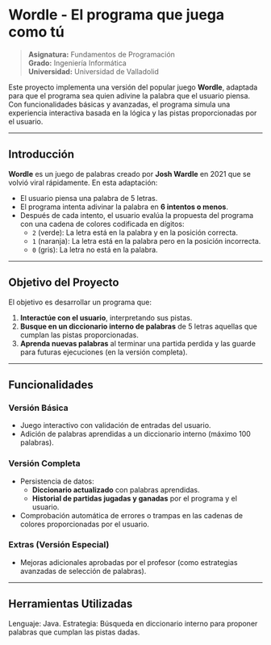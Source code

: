 # Wordle - El programa que juega como tú

> **Asignatura:** Fundamentos de Programación  
> **Grado:** Ingeniería Informática  
> **Universidad:** Universidad de Valladolid  

Este proyecto implementa una versión del popular juego **Wordle**, adaptada para que el programa sea quien adivine la palabra que el usuario piensa. Con funcionalidades básicas y avanzadas, el programa simula una experiencia interactiva basada en la lógica y las pistas proporcionadas por el usuario.

---

## Introducción

**Wordle** es un juego de palabras creado por **Josh Wardle** en 2021 que se volvió viral rápidamente. En esta adaptación:
- El usuario piensa una palabra de 5 letras.
- El programa intenta adivinar la palabra en **6 intentos o menos**.
- Después de cada intento, el usuario evalúa la propuesta del programa con una cadena de colores codificada en dígitos:
  - `2` (verde): La letra está en la palabra y en la posición correcta.
  - `1` (naranja): La letra está en la palabra pero en la posición incorrecta.
  - `0` (gris): La letra no está en la palabra.

---

## Objetivo del Proyecto

El objetivo es desarrollar un programa que:
1. **Interactúe con el usuario**, interpretando sus pistas.
2. **Busque en un diccionario interno de palabras** de 5 letras aquellas que cumplan las pistas proporcionadas.
3. **Aprenda nuevas palabras** al terminar una partida perdida y las guarde para futuras ejecuciones (en la versión completa).

---

## Funcionalidades

### Versión Básica
- Juego interactivo con validación de entradas del usuario.
- Adición de palabras aprendidas a un diccionario interno (máximo 100 palabras).

### Versión Completa
- Persistencia de datos:
  - **Diccionario actualizado** con palabras aprendidas.
  - **Historial de partidas jugadas y ganadas** por el programa y el usuario.
- Comprobación automática de errores o trampas en las cadenas de colores proporcionadas por el usuario.

### Extras (Versión Especial)
- Mejoras adicionales aprobadas por el profesor (como estrategias avanzadas de selección de palabras).

---

## Herramientas Utilizadas
Lenguaje: Java.
Estrategia: Búsqueda en diccionario interno para proponer palabras que cumplan las pistas dadas.
